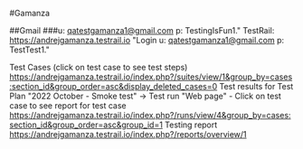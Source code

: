 #Gamanza

##Gmail
###u: qatestgamanza1@gmail.com
p: TestingIsFun1."
TestRail: https://andrejgamanza.testrail.io	"Login
u: qatestgamanza1@gmail.com
p: TestTest1."
	
	
Test Cases (click on test case to see test steps)	https://andrejgamanza.testrail.io/index.php?/suites/view/1&group_by=cases:section_id&group_order=asc&display_deleted_cases=0
Test results for Test Plan "2022 October - Smoke test" -> Test run "Web page" - Click on test case to see report for test case	https://andrejgamanza.testrail.io/index.php?/runs/view/4&group_by=cases:section_id&group_order=asc&group_id=1
Testing report	https://andrejgamanza.testrail.io/index.php?/reports/overview/1
